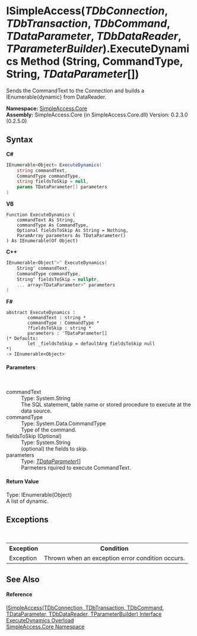 # ISimpleAccess(*TDbConnection*, *TDbTransaction*, *TDbCommand*, *TDataParameter*, *TDbDataReader*, *TParameterBuilder*).ExecuteDynamics Method (String, CommandType, String, *TDataParameter*[])
 

Sends the CommandText to the Connection and builds a IEnumerable{dynamic} from DataReader.

**Namespace:**&nbsp;<a href="N_SimpleAccess_Core">SimpleAccess.Core</a><br />**Assembly:**&nbsp;SimpleAccess.Core (in SimpleAccess.Core.dll) Version: 0.2.3.0 (0.2.5.0)

## Syntax

**C#**<br />
``` C#
IEnumerable<Object> ExecuteDynamics(
	string commandText,
	CommandType commandType,
	string fieldsToSkip = null,
	params TDataParameter[] parameters
)
```

**VB**<br />
``` VB
Function ExecuteDynamics ( 
	commandText As String,
	commandType As CommandType,
	Optional fieldsToSkip As String = Nothing,
	ParamArray parameters As TDataParameter()
) As IEnumerable(Of Object)
```

**C++**<br />
``` C++
IEnumerable<Object^>^ ExecuteDynamics(
	String^ commandText, 
	CommandType commandType, 
	String^ fieldsToSkip = nullptr, 
	... array<TDataParameter>^ parameters
)
```

**F#**<br />
``` F#
abstract ExecuteDynamics : 
        commandText : string * 
        commandType : CommandType * 
        ?fieldsToSkip : string * 
        parameters : 'TDataParameter[] 
(* Defaults:
        let _fieldsToSkip = defaultArg fieldsToSkip null
*)
-> IEnumerable<Object> 

```


#### Parameters
&nbsp;<dl><dt>commandText</dt><dd>Type: System.String<br />The SQL statement, table name or stored procedure to execute at the data source.</dd><dt>commandType</dt><dd>Type: System.Data.CommandType<br />Type of the command.</dd><dt>fieldsToSkip (Optional)</dt><dd>Type: System.String<br />(optional) the fields to skip.</dd><dt>parameters</dt><dd>Type: <a href="T_SimpleAccess_Core_ISimpleAccess_6">*TDataParameter*</a>[]<br />Parmeters rquired to execute CommandText.</dd></dl>

#### Return Value
Type: IEnumerable(Object)<br />A list of dynamic.

## Exceptions
&nbsp;<table><tr><th>Exception</th><th>Condition</th></tr><tr><td>Exception</td><td>Thrown when an exception error condition occurs.</td></tr></table>

## See Also


#### Reference
<a href="T_SimpleAccess_Core_ISimpleAccess_6">ISimpleAccess(TDbConnection, TDbTransaction, TDbCommand, TDataParameter, TDbDataReader, TParameterBuilder) Interface</a><br /><a href="Overload_SimpleAccess_Core_ISimpleAccess_6_ExecuteDynamics">ExecuteDynamics Overload</a><br /><a href="N_SimpleAccess_Core">SimpleAccess.Core Namespace</a><br />